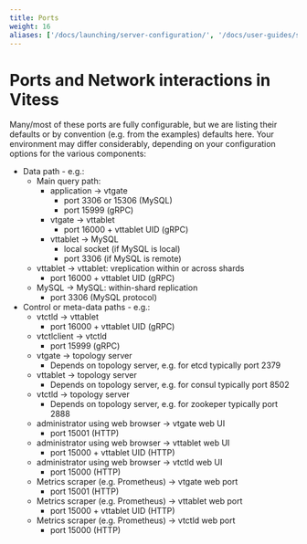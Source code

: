 ```yaml
---
title: Ports
weight: 16
aliases: ['/docs/launching/server-configuration/', '/docs/user-guides/server-configuration/', '/docs/user-guides/configuring-components/']
---
```

# Ports and Network interactions in Vitess

Many/most of these ports are fully configurable, but we are listing their
defaults or by convention (e.g. from the examples) defaults here. Your
environment may differ considerably, depending on your configuration options
for the various components:

  * Data path - e.g.:
    * Main query path:
      * application -> vtgate
        * port 3306 or 15306 (MySQL)
        * port 15999 (gRPC)
      * vtgate -> vttablet
        * port 16000 + vttablet UID (gRPC)
      * vttablet -> MySQL
        * local socket (if MySQL is local)
        * port 3306 (if MySQL is remote)
    * vttablet -> vttablet:  vreplication within or across shards
      * port 16000 + vttablet UID (gRPC)
    * MySQL -> MySQL:  within-shard replication
      * port 3306 (MySQL protocol)
  * Control or meta-data paths - e.g.:
    * vtctld -> vttablet
      * port 16000 + vttablet UID (gRPC)
    * vtctlclient -> vtctld
      * port 15999 (gRPC)
    * vtgate -> topology server
      * Depends on topology server, e.g. for etcd typically port 2379
    * vttablet -> topology server
      * Depends on topology server, e.g. for consul typically port 8502
    * vtctld -> topology server
      * Depends on topology server, e.g. for zookeper typically port 2888
    * administrator using web browser -> vtgate web UI
      * port 15001 (HTTP)
    * administrator using web browser -> vttablet web UI
      * port 15000 + vttablet UID (HTTP)
    * administrator using web browser -> vtctld web UI
      * port 15000 (HTTP)
    * Metrics scraper (e.g. Prometheus) -> vtgate web port
      * port 15001 (HTTP)
    * Metrics scraper (e.g. Prometheus) -> vttablet web port
      * port 15000 + vttablet UID (HTTP)
    * Metrics scraper (e.g. Prometheus) -> vtctld web port
      * port 15000 (HTTP)

